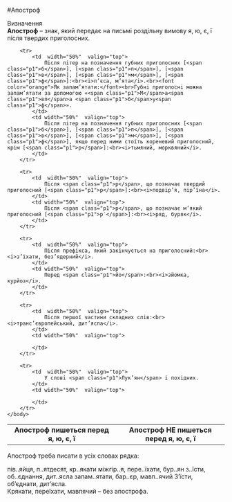#Апостроф

<div class="eoz-wrap">
<span class="eoz">Визначення</span>
<div class="eoz-text">
<strong>Апостроф</strong> – знак, який передає на письмi роздiльну вимову <span class="p1">я</span>, <span class="p1">ю</span>, <span class="p1">є</span>, <span class="p1">ї</span> пiсля твердих приголосних.
</div>
</div>




<table style="width: 100%;" align="center">
    <body>
        <tr>  
            <td  width="50%" align="center" valign="top">
                <b>Апостроф пишеться перед <span class="p1">я</span>, <span class="p1">ю</span>, <span class="p1">є</span>, <span class="p1">ї</span></b>
            </td>  
            <td width="50%" align="center" valign="top">
                <b>Апостроф НЕ пишеться перед <span class="p1">я</span>, <span class="p1">ю</span>, <span class="p1">є</span>, <span class="p1">ї</span></b>
            </td>                     
        </tr>

        <tr>  
            <td  width="50%"  valign="top">
                Пiсля лiтер на позначення губних приголосних [<span class="p1">б</span>], [<span class="p1">п</span>], [<span class="p1">в</span>], [<span class="p1">м</span>], [<span class="p1">ф</span>]:<br><i>п’єса, м’ята</i>.<br><font color="orange">Як запам’ятати:</font><br>Губнi приголоснi можна запам’ятати за допомогою «<span class="p1">М</span>а<span class="p1">вп</span>а <span class="p1">б</span>у<span class="p1">ф</span>».
            </td>  
            <td width="50%"  valign="top">
                Пiсля лiтер на позначення губних приголосних [<span class="p1">б</span>], [<span class="p1">п</span>], [<span class="p1">в</span>], [<span class="p1">м</span>], [<span class="p1">ф</span>], якщо перед ними стоїть кореневий приголосний, крiм [<span class="p1">р</span>]:<br><i>тьмяний, морквяний</i>.
            </td>                     
        </tr>

        <tr>  
            <td  width="50%"  valign="top">
                Пiсля <span class="p1">р</span>, що позначає твердий приголосний [<span class="p1">р</span>]:<br><i>подвiр’я, пiр’їна</i>.
            </td>  
            <td width="50%"  valign="top">
                Пiсля <span class="p1">р</span>, що позначає м’який приголосний [<span class="p1">р′</span>]:<br><i>ряд, буряк</i>.
            </td>                     
        </tr>

        <tr>  
            <td  width="50%"  valign="top">
                Пiсля префiкса, який закiнчується на приголосний:<br><i>з’їхати, без’ядерний</i>.
            </td>  
            <td width="50%"  valign="top">
                Перед <span class="p1">йо</span>:<br><i>зйомка, курйоз</i>.
            </td>                     
        </tr>

        <tr>  
            <td  width="50%"  valign="top">
                Пiсля першої частини складних слiв:<br><i>транс’європейський, дит’ясла</i>.
            </td>  
            <td width="50%"  valign="top">
                
            </td>                     
        </tr>

        <tr>  
            <td  width="50%"  valign="top">
                У словi <span class="p1">Лук’ян</span> i похiдних.
            </td>  
            <td width="50%"  valign="top">
                
            </td>                     
        </tr>
    </body>
</table>


<quiz> 
    <question>
       <p>Апостроф треба писати в усіх словах рядка:</p>
           <answer>пів..яйця, п..ятдесят, кр..якати</answer>
           <answer> міжгір..я, пере..їхати, бур..ян</answer>
           <answer correct> з..їсти, об..єднання, дит..ясла</answer>
           <answer> запам..ятати, бар..єр, мавп..ячий</answer>
      <explanation>
З’їсти, об’єднати, дит’ясла.<br>
Крякати, переїхати, мавпячий – без апострофа.
</explanation>
    </question>
</quiz> 
